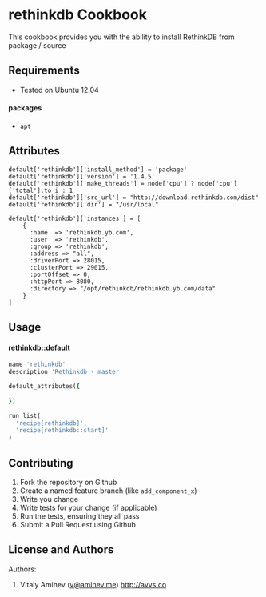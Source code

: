 rethinkdb Cookbook
==================
This cookbook provides you with the ability to install RethinkDB from package / source

Requirements
------------

* Tested on Ubuntu 12.04

#### packages
- `apt`

Attributes
----------

    default['rethinkdb']['install_method'] = 'package'
    default['rethinkdb']['version'] = '1.4.5'
    default['rethinkdb']['make_threads'] = node['cpu'] ? node['cpu']['total'].to_i : 1
    default['rethinkdb']['src_url'] = "http://download.rethinkdb.com/dist"
    default['rethinkdb']['dir'] = "/usr/local"
    
    default['rethinkdb']['instances'] = [  
        {      
          :name  => 'rethinkdb.yb.com',
          :user  => 'rethinkdb',
          :group => 'rethinkdb',
          :address => "all",
          :driverPort => 28015,
          :clusterPort => 29015,
          :portOffset => 0,
          :httpPort => 8080,
          :directory => "/opt/rethinkdb/rethinkdb.yb.com/data"
        }
    ]
            

Usage
-----
#### rethinkdb::default

```ruby
name 'rethinkdb'
description 'Rethinkdb - master'

default_attributes({
  
})

run_list(
  'recipe[rethinkdb]',
  'recipe[rethinkdb::start]'  
)
```

Contributing
------------


1. Fork the repository on Github
2. Create a named feature branch (like `add_component_x`)
3. Write you change
4. Write tests for your change (if applicable)
5. Run the tests, ensuring they all pass
6. Submit a Pull Request using Github

License and Authors
-------------------
Authors: 

1. Vitaly Aminev (<v@aminev.me>) http://avvs.co
